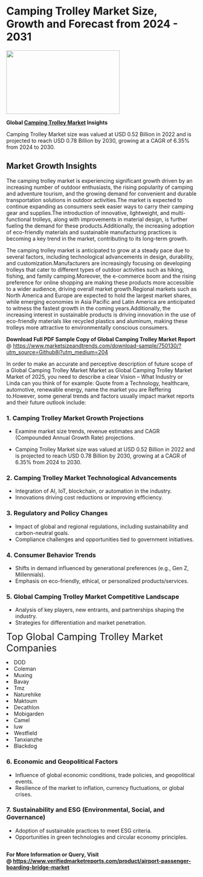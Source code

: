 <H1>Camping Trolley Market Size, Growth and Forecast from 2024 - 2031</H1><img class="aligncenter size-medium wp-image-584254" src="https://thirdeyenews.in/wp-content/uploads/2024/09/Global-Market-Research-300x168.jpeg" alt="" width="300" height="168" /><p><strong>Global&nbsp;<a href="https://www.marketsizeandtrends.com/download-sample/750130/?utm_source=Github8j?utm_medium=204">Camping Trolley Market</a> Insights</strong></p><p>Camping Trolley Market size was valued at USD 0.52 Billion in 2022 and is projected to reach USD 0.78 Billion by 2030, growing at a CAGR of 6.35% from 2024 to 2030.</p><p><h2>Market Growth Insights</h2> <p>The camping trolley market is experiencing significant growth driven by an increasing number of outdoor enthusiasts, the rising popularity of camping and adventure tourism, and the growing demand for convenient and durable transportation solutions in outdoor activities.The market is expected to continue expanding as consumers seek easier ways to carry their camping gear and supplies.The introduction of innovative, lightweight, and multi-functional trolleys, along with improvements in material design, is further fueling the demand for these products.Additionally, the increasing adoption of eco-friendly materials and sustainable manufacturing practices is becoming a key trend in the market, contributing to its long-term growth.</p> <p>The camping trolley market is anticipated to grow at a steady pace due to several factors, including technological advancements in design, durability, and customization.Manufacturers are increasingly focusing on developing trolleys that cater to different types of outdoor activities such as hiking, fishing, and family camping.Moreover, the e-commerce boom and the rising preference for online shopping are making these products more accessible to a wider audience, driving overall market growth.Regional markets such as North America and Europe are expected to hold the largest market shares, while emerging economies in Asia Pacific and Latin America are anticipated to witness the fastest growth in the coming years.Additionally, the increasing interest in sustainable products is driving innovation in the use of eco-friendly materials like recycled plastics and aluminum, making these trolleys more attractive to environmentally conscious consumers.<p><span class=""><strong>Download Full PDF Sample Copy of Global Camping Trolley Market Report</strong> @ <a href="https://www.marketsizeandtrends.com/download-sample/750130/?utm_source=Github8j?utm_medium=204" target="_blank">https://www.marketsizeandtrends.com/download-sample/750130/?utm_source=Github8j?utm_medium=204</a></span></p><p>In order to make an accurate and perceptive description of future scope of a Global&nbsp;Camping Trolley Market Market as Global&nbsp;Camping Trolley Market Market of 2025, you need to describe a clear Vision &ndash; What Industry or Linda can you think of for example: Quote from a Technology, healthcare, automotive, renewable energy, name the market you are Reffering to.However, some general trends and factors usually impact market reports and their future outlook include:</p><h3>1.&nbsp;<strong>Camping Trolley Market Growth Projections</strong></h3><ul><li>Examine market size trends, revenue estimates and CAGR (Compounded Annual Growth Rate) projections.</li><li><p>Camping Trolley Market size was valued at USD 0.52 Billion in 2022 and is projected to reach USD 0.78 Billion by 2030, growing at a CAGR of 6.35% from 2024 to 2030.</p></li></ul><h3>2.&nbsp;<strong>Camping Trolley Market Technological Advancements</strong></h3><ul><li>Integration of AI, IoT, blockchain, or automation in the industry.</li><li>Innovations driving cost reductions or improving efficiency.</li></ul><h3>3.&nbsp;<strong>Regulatory and Policy Changes</strong></h3><ul><li>Impact of global and regional regulations, including sustainability and carbon-neutral goals.</li><li>Compliance challenges and opportunities tied to government initiatives.</li></ul><h3>4.&nbsp;<strong>Consumer Behavior Trends</strong></h3><ul><li>Shifts in demand influenced by generational preferences (e.g., Gen Z, Millennials).</li><li>Emphasis on eco-friendly, ethical, or personalized products/services.</li></ul><h3>5.&nbsp;<strong>Global Camping Trolley Market Competitive Landscape</strong></h3><ul><li>Analysis of key players, new entrants, and partnerships shaping the industry.</li><li>Strategies for differentiation and market penetration.</li></ul><p data-pm-slice="1 1 []"><span style="color: inherit; font-family: inherit; font-size: 25px;">Top Global Camping Trolley Market Companies</span></p><div class="" data-test-id=""><p><li>DOD</li><li> Coleman</li><li> Muxing</li><li> Bavay</li><li> Tmz</li><li> Naturehike</li><li> Maktoum</li><li> Decathlon</li><li> Mobigarden</li><li> Camel</li><li> Iuw</li><li> Westfield</li><li> Tanxianzhe</li><li> Blackdog</li></p></div><h3>6.&nbsp;<strong>Economic and Geopolitical Factors</strong></h3><ul><li>Influence of global economic conditions, trade policies, and geopolitical events.</li><li>Resilience of the market to inflation, currency fluctuations, or global crises.</li></ul><h3>7.&nbsp;<strong>Sustainability and ESG (Environmental, Social, and Governance)</strong></h3><ul><li>Adoption of sustainable practices to meet ESG criteria.</li><li>Opportunities in green technologies and circular economy principles.</li></ul><h2><strong style="font-size: 14px;">For More Information or Query, Visit @&nbsp;</strong><a style="background-color: #ffffff; font-size: 14px;" href="https://www.marketsizeandtrends.com/report/camping-trolley-market/" target="_blank">https://www.verifiedmarketreports.com/product/airport-passenger-boarding-bridge-market</a></h2>
